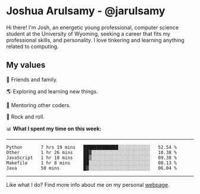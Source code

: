 # Joshua Arulsamy - @jarulsamy

Hi there! I'm Josh, an energetic young professional, computer science student at the University of Wyoming, seeking a career that fits my professional skills, and personality. I love tinkering and learning anything related to computing.

## My values

:yellow_heart: Friends and family.

:earth_americas: Exploring and learning new things.

:book: Mentoring other coders.

:guitar: Rock and roll.

:bar_chart: **What I spent my time on this week:**

------
<!--START_SECTION:waka-->
```text
Python       7 hrs 19 mins   █████████████░░░░░░░░░░░░   52.54 % 
Other        1 hr 26 mins    ██▓░░░░░░░░░░░░░░░░░░░░░░   10.38 % 
JavaScript   1 hr 18 mins    ██▒░░░░░░░░░░░░░░░░░░░░░░   09.38 % 
Makefile     1 hr 8 mins     ██░░░░░░░░░░░░░░░░░░░░░░░   08.13 % 
Java         50 mins         █▓░░░░░░░░░░░░░░░░░░░░░░░   06.04 % 
```
<!--END_SECTION:waka-->
------

Like what I do? Find more info about me on my personal [webpage](https://arulsamy.me).
